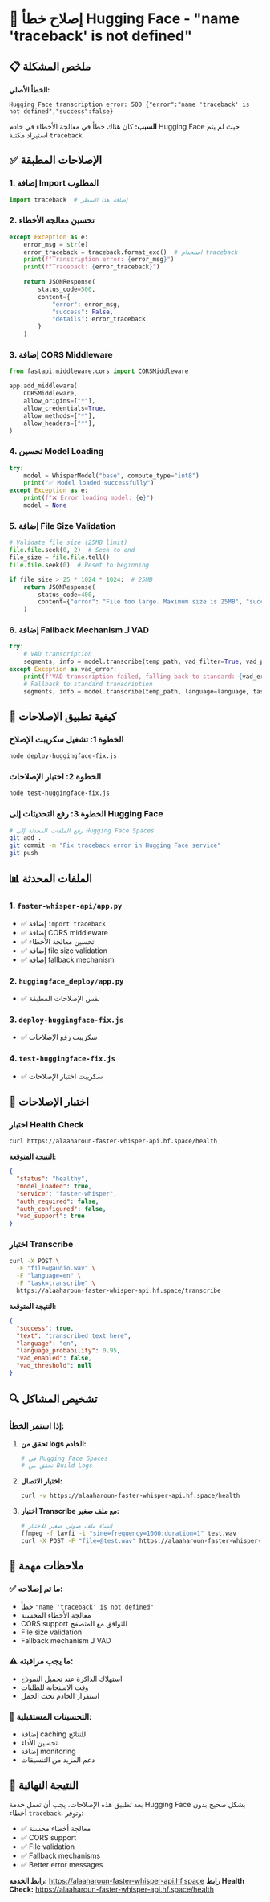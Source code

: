 # 🔧 إصلاح خطأ Hugging Face - "name 'traceback' is not defined"

## 📋 ملخص المشكلة

**الخطأ الأصلي:**
```
Hugging Face transcription error: 500 {"error":"name 'traceback' is not defined","success":false}
```

**السبب:** كان هناك خطأ في معالجة الأخطاء في خادم Hugging Face حيث لم يتم استيراد مكتبة `traceback`.

## ✅ الإصلاحات المطبقة

### 1. إضافة Import المطلوب
```python
import traceback  # إضافة هذا السطر
```

### 2. تحسين معالجة الأخطاء
```python
except Exception as e:
    error_msg = str(e)
    error_traceback = traceback.format_exc()  # استخدام traceback
    print(f"Transcription error: {error_msg}")
    print(f"Traceback: {error_traceback}")
    
    return JSONResponse(
        status_code=500,
        content={
            "error": error_msg,
            "success": False,
            "details": error_traceback
        }
    )
```

### 3. إضافة CORS Middleware
```python
from fastapi.middleware.cors import CORSMiddleware

app.add_middleware(
    CORSMiddleware,
    allow_origins=["*"],
    allow_credentials=True,
    allow_methods=["*"],
    allow_headers=["*"],
)
```

### 4. تحسين Model Loading
```python
try:
    model = WhisperModel("base", compute_type="int8")
    print("✅ Model loaded successfully")
except Exception as e:
    print(f"❌ Error loading model: {e}")
    model = None
```

### 5. إضافة File Size Validation
```python
# Validate file size (25MB limit)
file.file.seek(0, 2)  # Seek to end
file_size = file.file.tell()
file.file.seek(0)  # Reset to beginning

if file_size > 25 * 1024 * 1024:  # 25MB
    return JSONResponse(
        status_code=400,
        content={"error": "File too large. Maximum size is 25MB", "success": False}
    )
```

### 6. إضافة Fallback Mechanism لـ VAD
```python
try:
    # VAD transcription
    segments, info = model.transcribe(temp_path, vad_filter=True, vad_parameters=f"threshold={vad_threshold}")
except Exception as vad_error:
    print(f"VAD transcription failed, falling back to standard: {vad_error}")
    # Fallback to standard transcription
    segments, info = model.transcribe(temp_path, language=language, task=task)
```

## 🚀 كيفية تطبيق الإصلاحات

### الخطوة 1: تشغيل سكريبت الإصلاح
```bash
node deploy-huggingface-fix.js
```

### الخطوة 2: اختبار الإصلاحات
```bash
node test-huggingface-fix.js
```

### الخطوة 3: رفع التحديثات إلى Hugging Face
```bash
# رفع الملفات المحدثة إلى Hugging Face Spaces
git add .
git commit -m "Fix traceback error in Hugging Face service"
git push
```

## 📊 الملفات المحدثة

### 1. `faster-whisper-api/app.py`
- ✅ إضافة `import traceback`
- ✅ إضافة CORS middleware
- ✅ تحسين معالجة الأخطاء
- ✅ إضافة file size validation
- ✅ إضافة fallback mechanism

### 2. `huggingface_deploy/app.py`
- ✅ نفس الإصلاحات المطبقة

### 3. `deploy-huggingface-fix.js`
- ✅ سكريبت رفع الإصلاحات

### 4. `test-huggingface-fix.js`
- ✅ سكريبت اختبار الإصلاحات

## 🧪 اختبار الإصلاحات

### اختبار Health Check
```bash
curl https://alaaharoun-faster-whisper-api.hf.space/health
```

**النتيجة المتوقعة:**
```json
{
  "status": "healthy",
  "model_loaded": true,
  "service": "faster-whisper",
  "auth_required": false,
  "auth_configured": false,
  "vad_support": true
}
```

### اختبار Transcribe
```bash
curl -X POST \
  -F "file=@audio.wav" \
  -F "language=en" \
  -F "task=transcribe" \
  https://alaaharoun-faster-whisper-api.hf.space/transcribe
```

**النتيجة المتوقعة:**
```json
{
  "success": true,
  "text": "transcribed text here",
  "language": "en",
  "language_probability": 0.95,
  "vad_enabled": false,
  "vad_threshold": null
}
```

## 🔍 تشخيص المشاكل

### إذا استمر الخطأ:

1. **تحقق من logs الخادم:**
   ```bash
   # في Hugging Face Spaces
   # تحقق من Build Logs
   ```

2. **اختبار الاتصال:**
   ```bash
   curl -v https://alaaharoun-faster-whisper-api.hf.space/health
   ```

3. **اختبار Transcribe مع ملف صغير:**
   ```bash
   # إنشاء ملف صوتي صغير للاختبار
   ffmpeg -f lavfi -i "sine=frequency=1000:duration=1" test.wav
   curl -X POST -F "file=@test.wav" https://alaaharoun-faster-whisper-api.hf.space/transcribe
   ```

## 📝 ملاحظات مهمة

### ✅ ما تم إصلاحه:
- خطأ `"name 'traceback' is not defined"`
- معالجة الأخطاء المحسنة
- CORS support للتوافق مع المتصفح
- File size validation
- Fallback mechanism لـ VAD

### ⚠️ ما يجب مراقبته:
- استهلاك الذاكرة عند تحميل النموذج
- وقت الاستجابة للطلبات
- استقرار الخادم تحت الحمل

### 🔧 التحسينات المستقبلية:
- إضافة caching للنتائج
- تحسين الأداء
- إضافة monitoring
- دعم المزيد من التنسيقات

## 🎯 النتيجة النهائية

بعد تطبيق هذه الإصلاحات، يجب أن تعمل خدمة Hugging Face بشكل صحيح بدون أخطاء `traceback`، وتوفر:

- ✅ معالجة أخطاء محسنة
- ✅ CORS support
- ✅ File validation
- ✅ Fallback mechanisms
- ✅ Better error messages

**رابط الخدمة:** https://alaaharoun-faster-whisper-api.hf.space
**رابط Health Check:** https://alaaharoun-faster-whisper-api.hf.space/health 